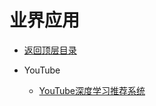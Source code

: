 # 业界应用

* [返回顶层目录](../../SUMMARY.md)

* YouTube
  * [YouTube深度学习推荐系统](YouTube/Deep-Neural-Networks-for-YouTube-Recommendations.md)



